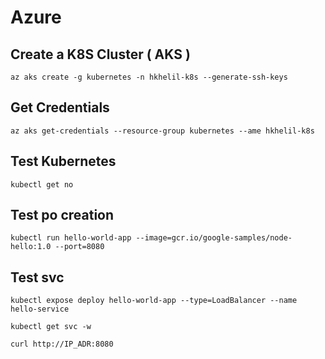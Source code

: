 # Azure 

## Create a K8S Cluster ( AKS )

```
az aks create -g kubernetes -n hkhelil-k8s --generate-ssh-keys
```

## Get Credentials

```
az aks get-credentials --resource-group kubernetes --ame hkhelil-k8s
```

## Test Kubernetes 

```
kubectl get no 
```

## Test po creation

```
kubectl run hello-world-app --image=gcr.io/google-samples/node-hello:1.0 --port=8080 
```

## Test svc 

```
kubectl expose deploy hello-world-app --type=LoadBalancer --name hello-service

kubectl get svc -w 

curl http://IP_ADR:8080
```
